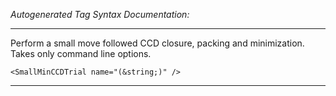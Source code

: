 _Autogenerated Tag Syntax Documentation:_

---
Perform a small move followed CCD closure, packing and minimization. Takes only command line options.

```
<SmallMinCCDTrial name="(&string;)" />
```



---
